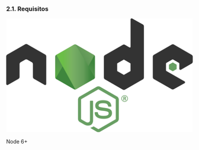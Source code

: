 ### 2.1. Requisitos

![nodejs](media/nodejs.png) <!-- .element: style="width: 50%; text-align: center;" -->

Node 6+ <!-- .element: style="text-align: left;" -->
